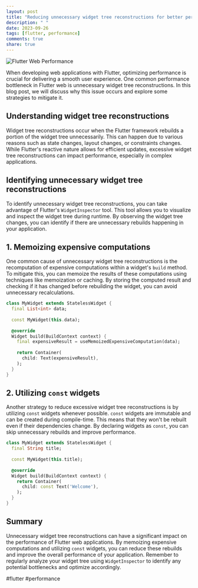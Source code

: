 ```yaml
---
layout: post
title: "Reducing unnecessary widget tree reconstructions for better performance in Flutter web"
description: " "
date: 2023-09-26
tags: [flutter, performance]
comments: true
share: true
---
```


![Flutter Web Performance](https://example.com/flutter-web-performance.jpg)

When developing web applications with Flutter, optimizing performance is crucial for delivering a smooth user experience. One common performance bottleneck in Flutter web is unnecessary widget tree reconstructions. In this blog post, we will discuss why this issue occurs and explore some strategies to mitigate it.

## Understanding widget tree reconstructions

Widget tree reconstructions occur when the Flutter framework rebuilds a portion of the widget tree unnecessarily. This can happen due to various reasons such as state changes, layout changes, or constraints changes. While Flutter's reactive nature allows for efficient updates, excessive widget tree reconstructions can impact performance, especially in complex applications.

## Identifying unnecessary widget tree reconstructions

To identify unnecessary widget tree reconstructions, you can take advantage of Flutter's `WidgetInspector` tool. This tool allows you to visualize and inspect the widget tree during runtime. By observing the widget tree changes, you can identify if there are unnecessary rebuilds happening in your application.

## 1. Memoizing expensive computations

One common cause of unnecessary widget tree reconstructions is the recomputation of expensive computations within a widget's `build` method. To mitigate this, you can memoize the results of these computations using techniques like memoization or caching. By storing the computed result and checking if it has changed before rebuilding the widget, you can avoid unnecessary recalculations.

```dart
class MyWidget extends StatelessWidget {
  final List<int> data;
  
  const MyWidget(this.data);
  
  @override
  Widget build(BuildContext context) {
    final expensiveResult = useMemoizedExpensiveComputation(data);
    
    return Container(
      child: Text(expensiveResult),
    );
  }
}
```

## 2. Utilizing `const` widgets

Another strategy to reduce excessive widget tree reconstructions is by utilizing `const` widgets whenever possible. `const` widgets are immutable and can be created during compile-time. This means that they won't be rebuilt even if their dependencies change. By declaring widgets as `const`, you can skip unnecessary rebuilds and improve performance.

```dart
class MyWidget extends StatelessWidget {
  final String title;
  
  const MyWidget(this.title);
  
  @override
  Widget build(BuildContext context) {
    return Container(
      child: const Text('Welcome'),
    );
  }
}
```

## Summary

Unnecessary widget tree reconstructions can have a significant impact on the performance of Flutter web applications. By memoizing expensive computations and utilizing `const` widgets, you can reduce these rebuilds and improve the overall performance of your application. Remember to regularly analyze your widget tree using `WidgetInspector` to identify any potential bottlenecks and optimize accordingly.

#flutter #performance